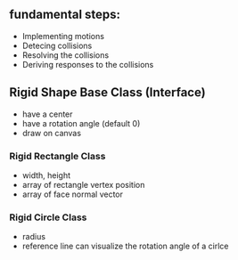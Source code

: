 ## fundamental steps:
- Implementing motions
- Detecing collisions
- Resolving the collisions
- Deriving responses to the collisions

## Rigid Shape Base Class (Interface)
- have a center
- have a rotation angle (default 0)
- draw on canvas

### Rigid Rectangle Class
- width, height
- array of rectangle vertex position
- array of face normal vector

### Rigid Circle Class
- radius
- reference line can visualize the rotation angle of a cirlce